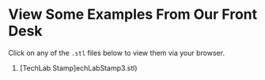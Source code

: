 View Some Examples From Our Front Desk
===

Click on any of the `.stl` files below to view them via your browser.

1. [TechLab Stamp]echLabStamp3.stl)
